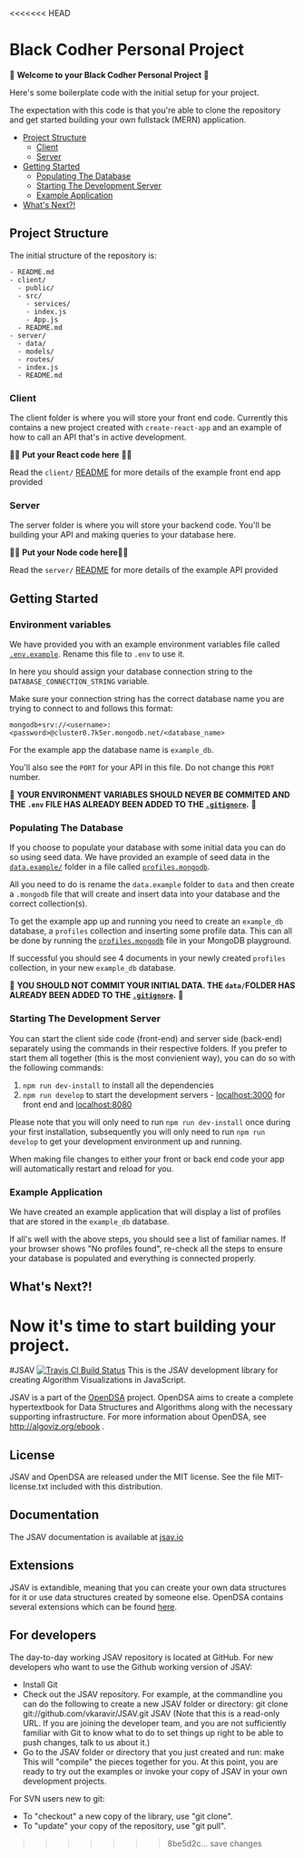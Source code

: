 <<<<<<< HEAD
# Black Codher Personal Project

🎉 **Welcome to your Black Codher Personal Project** 🎉

Here's some boilerplate code with the initial setup for your project.

The expectation with this code is that you're able to clone the repository and get started building your own fullstack (MERN) application.

- [Project Structure](#project-structure)
  - [Client](#client)
  - [Server](#server)
- [Getting Started](#getting-started)
  - [Populating The Database](#populating-the-database)
  - [Starting The Development Server](#starting-the-development-server)
  - [Example Application](#example-application)
- [What's Next?!](#whats-next)

## Project Structure

The initial structure of the repository is:

```plain
- README.md
- client/
  - public/
  - src/
    - services/
    - index.js
    - App.js
  - README.md
- server/
  - data/
  - models/
  - routes/
  - index.js
  - README.md
```

### Client

The client folder is where you will store your front end code. Currently this contains a new project created with `create-react-app` and an example of how to call an API that's in active development.

✋🏾 **Put your React code here** ✋🏾

Read the `client/` [README](./client/README.md) for more details of the example front end app provided

### Server

The server folder is where you will store your backend code. You'll be building your API and making queries to your database here.

✋🏾 **Put your Node code here**✋🏾

Read the `server/` [README](./server/README.md) for more details of the example API provided

## Getting Started

### Environment variables

We have provided you with an example environment variables file called [`.env.example`](./.env.example). Rename this file to `.env` to use it.

In here you should assign your database connection string to the `DATABASE_CONNECTION_STRING` variable.

Make sure your connection string has the correct database name you are trying to connect to and follows this format:

```plain
mongodb+srv://<username>:<password>@cluster0.7k5er.mongodb.net/<database_name>
```

For the example app the database name is `example_db`.

You'll also see the `PORT` for your API in this file. Do not change this `PORT` number.

🛑 **YOUR ENVIRONMENT VARIABLES SHOULD NEVER BE COMMITED AND THE `.env` FILE HAS ALREADY BEEN ADDED TO THE [`.gitignore`](./.gitignore).** 🛑

### Populating The Database

If you choose to populate your database with some initial data you can do so using seed data. We have provided an example of seed data in the [`data.example/`](./server/data.example) folder in a file called [`profiles.mongodb`](server/data.example/profiles.mongodb).

All you need to do is rename the `data.example` folder to `data` and then create a `.mongodb` file that will create and insert data into your database and the correct collection(s).

To get the example app up and running you need to create an `example_db` database, a `profiles` collection and inserting some profile data. This can all be done by running the [`profiles.mongodb`](server/data.example/profiles.mongodb) file in your MongoDB playground.

If successful you should see 4 documents in your newly created `profiles` collection, in your new `example_db` database.

🛑 **YOU SHOULD NOT COMMIT YOUR INITIAL DATA. THE `data/`FOLDER HAS ALREADY BEEN ADDED TO THE [`.gitignore`](./.gitignore).** 🛑

### Starting The Development Server

You can start the client side code (front-end) and server side (back-end) separately using the commands in their respective folders. If you prefer to start them all together (this is the most convienient way), you can do so with the following commands:

1. `npm run dev-install` to install all the dependencies
2. `npm run develop` to start the development servers - [localhost:3000](http://localhost:3000) for front end and [localhost:8080](http://localhost:8080)

Please note that you will only need to run `npm run dev-install` once during your first installation, subsequently you will only need to run `npm run develop` to get your development environment up and running.

When making file changes to either your front or back end code your app will automatically restart and reload for you.

### Example Application

We have created an example application that will display a list of profiles that are stored in the `example_db` database.

If all's well with the above steps, you should see a list of familiar names. If your browser shows "No profiles found", re-check all the steps to ensure your database is populated and everything is connected properly.

## What's Next?!

Now it's time to start building your project.
=======
#JSAV [![Travis CI Build Status](https://travis-ci.org/vkaravir/JSAV.svg?branch=master)](https://travis-ci.org/vkaravir/JSAV)
This is the JSAV development library for creating Algorithm
Visualizations in JavaScript.

JSAV is a part of the [OpenDSA](https://github.com/OpenDSA/OpenDSA/) project. OpenDSA aims to create a
complete hypertextbook for Data Structures and Algorithms along with
the necessary supporting infrastructure. For more information about
OpenDSA, see http://algoviz.org/ebook .

## License

JSAV and OpenDSA are released under the MIT license. See the file
MIT-license.txt included with this distribution.

## Documentation
The JSAV documentation is available at [jsav.io](http://jsav.io/)

## Extensions
JSAV is extandible, meaning that you can create your own data structures
for it or use data structures created by someone else. OpenDSA contains
several extensions which can be found
[here](https://github.com/OpenDSA/OpenDSA/tree/master/DataStructures).

## For developers

The day-to-day working JSAV repository is located at GitHub. For new
developers who want to use the Github working version of JSAV:

* Install Git
* Check out the JSAV repository. For example, at the commandline you
  can do the following to create a new JSAV folder or directory:
    git clone git://github.com/vkaravir/JSAV.git JSAV
  (Note that this is a read-only URL. If you are joining the developer
   team, and you are not sufficiently familiar with Git to know what
   to do to set things up right to be able to push changes, talk to us
   about it.)
* Go to the JSAV folder or directory that you just created and run:
    make
  This will "compile" the pieces together for you. At this point, you
  are ready to try out the examples or invoke your copy of JSAV in
  your own development projects.

For SVN users new to git:

* To "checkout" a new copy of the library, use "git clone".
* To "update" your copy of the repository, use "git pull".
>>>>>>> 8be5d2c... save changes
